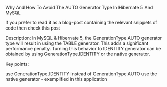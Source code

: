 Why And How To Avoid The AUTO Generator Type In Hibernate 5 And MySQL

If you prefer to read it as a blog-post containing the relevant snippets of code then check this post

Description: In MySQL & Hibernate 5, the GenerationType.AUTO generator type will result in using the TABLE generator. This adds a significant performance penalty. Turning this behavior to IDENTITY generator can be obtained by using GenerationType.IDENTITY or the native generator.

Key points:

use GenerationType.IDENTITY instead of GenerationType.AUTO
use the native generator - exemplified in this application